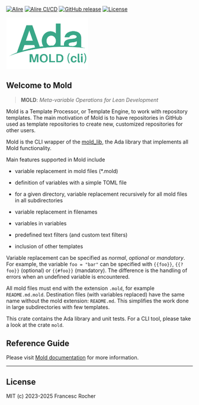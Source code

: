 [![Alire](https://img.shields.io/endpoint?url=https://alire.ada.dev/badges/mold.json)](https://alire.ada.dev/crates/mold.html)
[![Alire CI/CD](https://img.shields.io/endpoint?url=https://alire-crate-ci.ada.dev/badges/mold.json)](https://alire-crate-ci.ada.dev/crates/mold.html)
[![GitHub release](https://img.shields.io/github/release/rocher/mold.svg)](https://github.com/rocher/mold/releases/latest)
[![License](https://img.shields.io/github/license/rocher/mold.svg?color=blue)](https://github.com/rocher/mold/blob/master/LICENSE)

<img src="docs/img/Ada_Mold_CLI.png" width="222" />

## Welcome to **Mold**

> **MOLD**: *Meta-variable Operations for Lean Development*

Mold is a Template Processor, or Template Engine, to work with repository
templates. The main motivation of Mold is to have repositories in GitHub used
as template repositories to create new, customized repositories for other
users.

Mold is the CLI wrapper of the [mold_lib](https://github.com/rocher/mold_lib),
the Ada library that implements all Mold functionality.

Main features supported in Mold include

  * variable replacement in mold files (*.mold)

  * definition of variables with a simple TOML file

  * for a given directory, variable replacement recursively for all mold files
    in all subdirectories

  * variable replacement in filenames

  * variables in variables

  * predefined text filters (and custom text filters)

  * inclusion of other templates

Variable replacement can be specified as *normal*, *optional* or *mandatory*.
For example, the variable `foo = "bar"` can be specified with `{{foo}}`,
`{{?foo}}` (optional) or `{{#foo}}` (mandatory). The difference is the handling
of errors when an undefined variable is encountered.

All mold files must end with the extension `.mold`, for example
`README.md.mold`. Destination files (with variables replaced) have the same
name without the mold extension: `README.md`. This simplifies the work done in
large subdirectories with few templates.

This crate contains the Ada library and unit tests. For a CLI tool, please
take a look at the crate `mold`.

## Reference Guide

Please visit [Mold documentation](https://rocher.github.io/mold) for more
information.

---
## License
MIT (c) 2023-2025 Francesc Rocher
